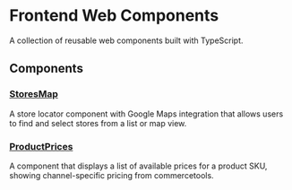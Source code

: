 # Frontend Web Components

A collection of reusable web components built with TypeScript.

## Components

### [StoresMap](./src/components/stores-map/README.md)
A store locator component with Google Maps integration that allows users to find and select stores from a list or map view.

### [ProductPrices](./src/components/product-prices/README.md)
A component that displays a list of available prices for a product SKU, showing channel-specific pricing from commercetools.
